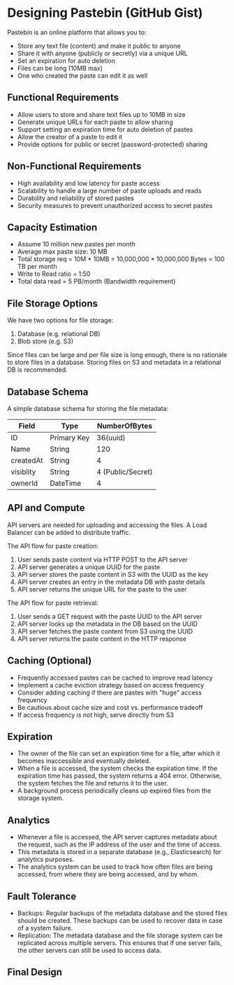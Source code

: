 # Designing Pastebin (GitHub Gist)

Pastebin is an online platform that allows you to:
- Store any text file (content) and make it public to anyone
- Share it with anyone (publicly or secretly) via a unique URL 
- Set an expiration for auto deletion
- Files can be long (10MB max)
- One who created the paste can edit it as well 

## Functional Requirements
- Allow users to store and share text files up to 10MB in size
- Generate unique URLs for each paste to allow sharing
- Support setting an expiration time for auto deletion of pastes
- Allow the creator of a paste to edit it
- Provide options for public or secret (password-protected) sharing

## Non-Functional Requirements
- High availability and low latency for paste access
- Scalability to handle a large number of paste uploads and reads
- Durability and reliability of stored pastes
- Security measures to prevent unauthorized access to secret pastes

## Capacity Estimation
- Assume 10 million new pastes per month
- Average max paste size: 10 MB
- Total storage req = 10M * 10MB = 10,000,000 * 10,000,000 Bytes = 100 TB per month
- Write to Read ratio = 1:50
- Total data read = 5 PB/month (Bandwidth requirement)

## File Storage Options
We have two options for file storage: 
1. Database (e.g. relational DB)
2. Blob store (e.g. S3)

Since files can be large and per file size is long enough, there is no rationale to store files in a database. Storing files on S3 and metadata in a relational DB is recommended.

## Database Schema
A simple database schema for storing the file metadata:

| Field       | Type        | NumberOfBytes              |
|-------------|-------------|----------------------------|
| ID          | Primary Key | 36(uuid)                   |
| Name        | String      | 120                        |
| createdAt   | String      | 4                          |
| visiblity   | String      | 4 (Public/Secret)          |
| ownerId     | DateTime    | 4                          |

## API and Compute
API servers are needed for uploading and accessing the files. A Load Balancer can be added to distribute traffic.

The API flow for paste creation:
1. User sends paste content via HTTP POST to the API server
2. API server generates a unique UUID for the paste
3. API server stores the paste content in S3 with the UUID as the key
4. API server creates an entry in the metadata DB with paste details
5. API server returns the unique URL for the paste to the user

The API flow for paste retrieval:
1. User sends a GET request with the paste UUID to the API server
2. API server looks up the metadata in the DB based on the UUID
3. API server fetches the paste content from S3 using the UUID
4. API server returns the paste content in the HTTP response

## Caching (Optional)
- Frequently accessed pastes can be cached to improve read latency
- Implement a cache eviction strategy based on access frequency
- Consider adding caching if there are pastes with "huge" access frequency
- Be cautious about cache size and cost vs. performance tradeoff
- If access frequency is not high, serve directly from S3

## Expiration
- The owner of the file can set an expiration time for a file, after which it becomes    inaccessible and eventually deleted.
- When a file is accessed, the system checks the expiration time. If the expiration time has passed, the system returns a 404 error. Otherwise, the system fetches the file and returns it to the user.
- A background process periodically cleans up expired files from the storage system.

## Analytics

- Whenever a file is accessed, the API server captures metadata about the request, such as the IP address of the user and the time of access.
- This metadata is stored in a separate database (e.g., Elasticsearch) for analytics purposes.
- The analytics system can be used to track how often files are being accessed, from where they are being accessed, and by whom.

## Fault Tolerance

- Backups: Regular backups of the metadata database and the stored files should be created. These backups can be used to recover data in case of a system failure.
- Replication: The metadata database and the file storage system can be replicated across multiple servers. This ensures that if one server fails, the other servers can still be used to access data.

## Final Design
